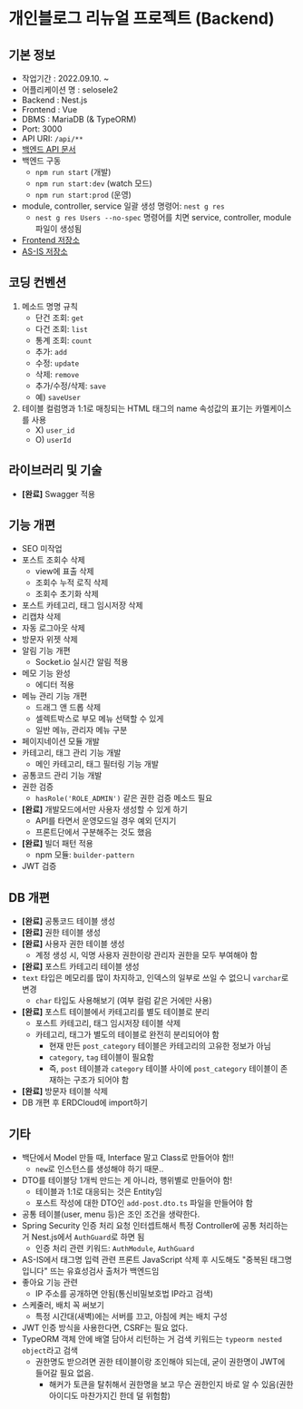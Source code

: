 # 개인블로그 리뉴얼 프로젝트 (Backend)

## 기본 정보

- 작업기간 : 2022.09.10. ~
- 어플리케이션 명 : selosele2
- Backend : Nest.js
- Frontend : Vue
- DBMS : MariaDB (& TypeORM)
- Port: 3000
- API URI: ```/api/**```
- [백엔드 API 문서](http://localhost:3000/api-docs)
- 백엔드 구동
  - ```npm run start``` (개발)
  - ```npm run start:dev``` (watch 모드)
  - ```npm run start:prod``` (운영)
- module, controller, service 일괄 생성 명령어: ```nest g res```
  - ```nest g res Users --no-spec``` 명령어를 치면 service, controller, module 파일이 생성됨
- [Frontend 저장소](https://github.com/selosele/selosele2-frontend)
- [AS-IS 저장소](https://github.com/selosele/devblog)

## 코딩 컨벤션

1. 메소드 명명 규칙
   - 단건 조회: ```get```
   - 다건 조회: ```list```
   - 통계 조회: ```count```
   - 추가: ```add```
   - 수정: ```update```
   - 삭제: ```remove```
   - 추가/수정/삭제: ```save```
   - 예) ```saveUser```
2. 테이블 컬럼명과 1:1로 매칭되는 HTML 태그의 name 속성값의 표기는 카멜케이스를 사용
   - X) ```user_id```
   - O) ```userId```

## 라이브러리 및 기술

- **[완료]** Swagger 적용

## 기능 개편

- SEO 미작업
- 포스트 조회수 삭제
  - view에 표출 삭제
  - 조회수 누적 로직 삭제
  - 조회수 초기화 삭제
- 포스트 카테고리, 태그 임시저장 삭제
- 리캡챠 삭제
- 자동 로그아웃 삭제
- 방문자 위젯 삭제
- 알림 기능 개편
  - Socket.io 실시간 알림 적용
- 메모 기능 완성
  - 에디터 적용
- 메뉴 관리 기능 개편
  - 드래그 앤 드롭 삭제
  - 셀렉트박스로 부모 메뉴 선택할 수 있게
  - 일반 메뉴, 관리자 메뉴 구분
- 페이지네이션 모듈 개발
- 카테고리, 태그 관리 기능 개발
  - 메인 카테고리, 태그 필터링 기능 개발
- 공통코드 관리 기능 개발
- 권한 검증
  - ```hasRole('ROLE_ADMIN')``` 같은 권한 검증 메소드 필요
- **[완료]** 개발모드에서만 사용자 생성할 수 있게 하기
  - API를 타면서 운영모드일 경우 예외 던지기
  - 프론트단에서 구분해주는 것도 했음
- **[완료]** 빌더 패턴 적용
  - npm 모듈: ```builder-pattern```
- JWT 검증

## DB 개편

- **[완료]** 공통코드 테이블 생성
- **[완료]** 권한 테이블 생성
- **[완료]** 사용자 권한 테이블 생성
  - 계정 생성 시, 익명 사용자 권한이랑 관리자 권한을 모두 부여해야 함
- **[완료]** 포스트 카테고리 테이블 생성
- ```text``` 타입은 메모리를 많이 차지하고, 인덱스의 일부로 쓰일 수 없으니 ```varchar```로 변경
  - ```char``` 타입도 사용해보기 (여부 컬럼 같은 거에만 사용)
- **[완료]** 포스트 테이블에서 카테고리를 별도 테이블로 분리
  - 포스트 카테고리, 태그 임시저장 테이블 삭제
  - 카테고리, 태그가 별도의 테이블로 완전히 분리되어야 함
    - 현재 만든 ```post_category``` 테이블은 카테고리의 고유한 정보가 아님
    - ```category```, ```tag``` 테이블이 필요함
    - 즉, ```post``` 테이블과 ```category``` 테이블 사이에 ```post_category``` 테이블이 존재하는 구조가 되어야 함
- **[완료]** 방문자 테이블 삭제
- DB 개편 후 ERDCloud에 import하기

## 기타

- 백단에서 Model 만들 때, Interface 말고 Class로 만들어야 함!!
  - ```new```로 인스턴스를 생성해야 하기 때문..
- DTO를 테이블당 1개씩 만드는 게 아니라, 행위별로 만들어야 함!
  - 테이블과 1:1로 대응되는 것은 Entity임
  - 포스트 작성에 대한 DTO인 ```add-post.dto.ts``` 파일을 만들어야 함
- 공통 테이블(user, menu 등)은 조인 조건을 생략한다.
- Spring Security 인증 처리 요청 인터셉트해서 특정 Controller에 공통 처리하는 거 Nest.js에서 ```AuthGuard```로 하면 됨
  - 인증 처리 관련 키워드: ```AuthModule```, ```AuthGuard```
- AS-IS에서 태그명 입력 관련 프론트 JavaScript 삭제 후 시도해도 "중복된 태그명입니다" 뜨는 유효성검사 출처가 백엔드임
- 좋아요 기능 관련
  - IP 주소를 공개하면 안됨(통신비밀보호법 IP라고 검색)
- 스케줄러, 배치 꼭 써보기
  - 특정 시간대(새벽)에는 서버를 끄고, 아침에 켜는 배치 구성
- JWT 인증 방식을 사용한다면, CSRF는 필요 없다.
- TypeORM 객체 안에 배열 담아서 리턴하는 거 검색 키워드는 ```typeorm nested object```라고 검색
  - 권한명도 받으려면 권한 테이블이랑 조인해야 되는데, 굳이 권한명이 JWT에 들어갈 필요 없음.
    - 해커가 토큰을 탈취해서 권한명을 보고 무슨 권한인지 바로 알 수 있음(권한 아이디도 마찬가지긴 한데 덜 위험함)
